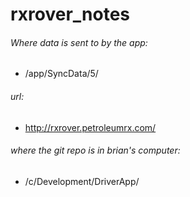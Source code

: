 # rxrover_notes


###### Where data is sent to by the app:
- /app/SyncData/5/

###### url:
- http://rxrover.petroleumrx.com/


###### where the git repo is in brian's computer:
- /c/Development/DriverApp/
